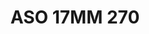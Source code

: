 ---
title: ASO 17MM 270
date: 
draft: false

# descripcion
description : Anillo de plata 925.

materials: Plata 985

color: 

dimensions: 17mm diámetro

code: 05-23-1659

type: "Anillos"

categories: []

price: $5.320,00

price_eftvo: $4.520,00

# Images
# first image will be shown in the product page
images:
  # - image: "images/path_to_image"
  # La ubicacion de las imagenes es imagenes/Anillos/Anillos.Solo Plata/05-23-1659-aso-17mm-270
  - image: "./images/anillos/solo_plata/05-23-1659-aso-17mm-270.jpg"
---
